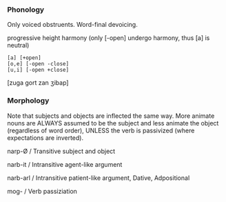 ### Phonology

Only voiced obstruents. Word-final devoicing.

progressive height harmony (only \[-open] undergo harmony, thus \[a] is neutral)
```
[a] [+open]
[o,e] [-open -close]
[u,i] [-open +close]
```

\[zuga gort zan ʒibap]

### Morphology

Note that subjects and objects are inflected the same way. More animate nouns are ALWAYS assumed to be the subject and less animate the object (regardless of word order), UNLESS the verb is passivized (where expectations are inverted).

narp-Ø / Transitive subject and object

narb-it / Intransitive agent-like argument

narb-arl / Intransitive patient-like argument, Dative, Adpositional

mog- / Verb passiziation

